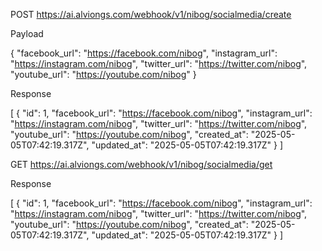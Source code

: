POST https://ai.alviongs.com/webhook/v1/nibog/socialmedia/create

Payload

{
  "facebook_url": "https://facebook.com/nibog",
  "instagram_url": "https://instagram.com/nibog",
  "twitter_url": "https://twitter.com/nibog",
  "youtube_url": "https://youtube.com/nibog"
}

Response

[
  {
    "id": 1,
    "facebook_url": "https://facebook.com/nibog",
    "instagram_url": "https://instagram.com/nibog",
    "twitter_url": "https://twitter.com/nibog",
    "youtube_url": "https://youtube.com/nibog",
    "created_at": "2025-05-05T07:42:19.317Z",
    "updated_at": "2025-05-05T07:42:19.317Z"
  }
]





GET https://ai.alviongs.com/webhook/v1/nibog/socialmedia/get


Response

[
  {
    "id": 1,
    "facebook_url": "https://facebook.com/nibog",
    "instagram_url": "https://instagram.com/nibog",
    "twitter_url": "https://twitter.com/nibog",
    "youtube_url": "https://youtube.com/nibog",
    "created_at": "2025-05-05T07:42:19.317Z",
    "updated_at": "2025-05-05T07:42:19.317Z"
  }
]

